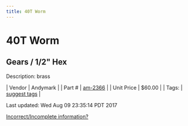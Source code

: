 ```yaml
---
title: 40T Worm
---
```


# 40T Worm
## Gears / 1/2" Hex
Description: 	brass 

| Vendor | Andymark | 
| Part # | [am-2366](http://www.andymark.com/product-p/am-2366.htm) | 
| Unit Price | $60.00 | 
| Tags: | [suggest tags](https://docs.google.com/forms/d/e/1FAIpQLSeWyY8v3RgOty-MyWmh9U0iivNYN_molChYyS-0U-o-kOAv_g/viewform) | 

Last updated: Wed Aug 09 23:35:14 PDT 2017

 [Incorrect/Incomplete information?](https://docs.google.com/forms/d/e/1FAIpQLSeWyY8v3RgOty-MyWmh9U0iivNYN_molChYyS-0U-o-kOAv_g/viewform)